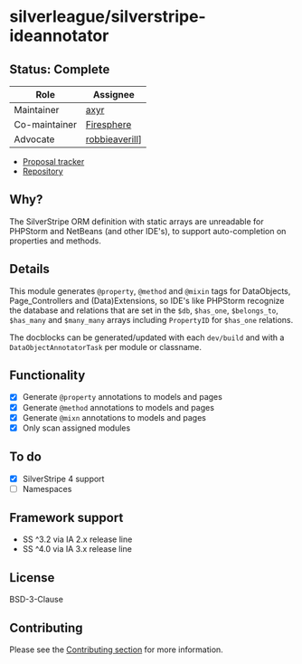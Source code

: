 # silverleague/silverstripe-ideannotator

## Status: Complete

| Role | Assignee |
| ---- | --- |
| Maintainer | [axyr](https://github.com/axyr) |
| Co-maintainer | [Firesphere](https://github.com/Firesphere) |
| Advocate | [robbieaverill](https://github.com/robbieaverill)] |

* [Proposal tracker](https://github.com/silverleague/silverleague.github.io/issues/7)
* [Repository](https://github.com/silverleague/silverstripe-ideannotator)

## Why?

The SilverStripe ORM definition with static arrays are unreadable for PHPStorm and NetBeans (and other IDE's), to support auto-completion on properties and methods.

## Details

This module generates `@property`, `@method` and `@mixin` tags for DataObjects, Page_Controllers and (Data)Extensions, so IDE's like PHPStorm recognize the database and relations that are set in the `$db`, `$has_one`, `$belongs_to`, `$has_many` and `$many_many` arrays including `PropertyID` for `$has_one` relations.

The docblocks can be generated/updated with each `dev/build` and with a `DataObjectAnnotatorTask` per module or classname.

## Functionality

- [x] Generate `@property` annotations to models and pages
- [x] Generate `@method` annotations to models and pages
- [x] Generate `@mixn` annotations to models and pages
- [x] Only scan assigned modules

## To do

- [x] SilverStripe 4 support
- [ ] Namespaces

## Framework support

* SS ^3.2 via IA 2.x release line
* SS ^4.0 via IA 3.x release line

## License

BSD-3-Clause

## Contributing

Please see the [Contributing section](../#contributing) for more information.
